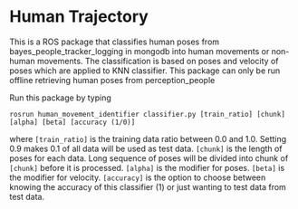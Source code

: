 # Human Trajectory
This is a ROS package that classifies human poses from bayes_people_tracker_logging in mongodb into human movements or non-human movements. The classification is based on poses and velocity of poses which are applied to KNN classifier. 
This package can only be run offline retrieving human poses from perception_people 

Run this package by typing 

```
rosrun human_movement_identifier classifier.py [train_ratio] [chunk] [alpha] [beta] [accuracy (1/0)]
```

where ```[train_ratio]``` is the training data ratio between 0.0 and 1.0.
Setting 0.9 makes 0.1 of all data will be used as test data.
```[chunk]``` is the length of poses for each data. Long sequence of poses will
be divided into chunk of ```[chunk]``` before it is processed.
```[alpha]``` is the modifier for poses.
```[beta]``` is the modifier for velocity.
```[accuracy]``` is the option to choose between knowing the accuracy of this
classifier (1) or just wanting to test data from test data.
